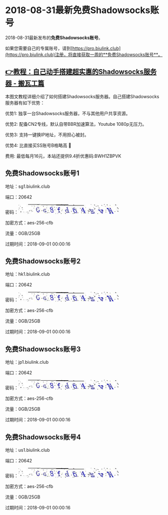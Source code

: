 # 2018-08-31最新**免费Shadowsocks账号**

2018-08-31最新发布的**免费Shadowsocks账号**。

如果您需要自己的专属账号，请到[https://pro.biulink.club](https://pro.biulink.club)注册，将直接获取一周的**免费Shadowsocks账号**。

## [👉教程：自己动手搭建超实惠的Shadowsocks服务器 - 搬瓦工篇](https://github.com/Biulink/ShadowsocksTutorials/blob/master/%E6%95%99%E6%82%A8%E8%87%AA%E5%B7%B1%E5%8A%A8%E6%89%8B%E6%90%AD%E5%BB%BA%E8%B6%85%E5%AE%9E%E6%83%A0%E7%9A%84Shadowsocks%E6%9C%8D%E5%8A%A1%E5%99%A8%20-%20%E6%90%AC%E7%93%A6%E5%B7%A5%E7%AF%87.md)
  
  本图文教程详细介绍了如何搭建Shadowsocks服务器。自己搭建Shadowsocks服务器有如下优势：

  优势1: 独享一台Shadowsocks服务器，不与其他用户共享资源。

  优势2: 配备CN2专线，默认自带BBR加速算法，Youtube 1080p无压力。

  优势3: 支持一键换IP地址，不用担心被封。

  优势4: 比直接买SS账号B格略高 🙂

  费用: 最低每月16元，本站还提供9.4折优惠码:BWH1ZBPVK  
## 免费Shadowsocks账号1

地址：sg1.biulink.club

端口：20642

密码：![免费Shadowsocks账号密码](../password/4d4e16b4-35d2-4c2f-af03-64edc7ca2c40.jpg)

加密方式：aes-256-cfb

流量：0GB/25GB

过期时间：2018-09-01 00:00:16

## 免费Shadowsocks账号2

地址：hk1.biulink.club

端口：20642

密码：![免费Shadowsocks账号密码](../password/4d4e16b4-35d2-4c2f-af03-64edc7ca2c40.jpg)

加密方式：aes-256-cfb

流量：0GB/25GB

过期时间：2018-09-01 00:00:16

## 免费Shadowsocks账号3

地址：jp1.biulink.club

端口：20642

密码：![免费Shadowsocks账号密码](../password/4d4e16b4-35d2-4c2f-af03-64edc7ca2c40.jpg)

加密方式：aes-256-cfb

流量：0GB/25GB

过期时间：2018-09-01 00:00:16

## 免费Shadowsocks账号4

地址：us1.biulink.club

端口：20642

密码：![免费Shadowsocks账号密码](../password/4d4e16b4-35d2-4c2f-af03-64edc7ca2c40.jpg)

加密方式：aes-256-cfb

流量：0GB/25GB

过期时间：2018-09-01 00:00:16

